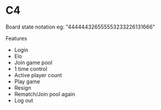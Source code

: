 # C4

Board state notation eg:
"444444326555553233226131666"

Features

*   Login
*   Elo
*   Join game pool
*   1 time control
*   Active player count
*   Play game
*   Resign
*   Rematch/Join pool again
*   Log out
